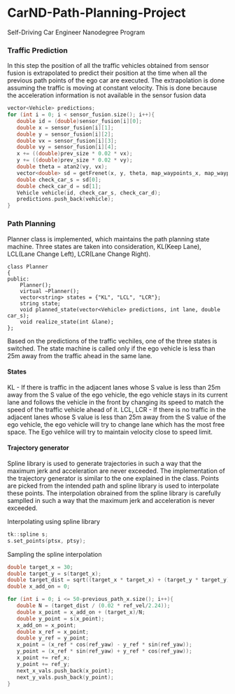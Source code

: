 # CarND-Path-Planning-Project
Self-Driving Car Engineer Nanodegree Program

### Traffic Prediction
In this step the position of all the traffic vehicles obtained from sensor fusion is extrapolated to predict their position at the time when all the previous path points of the ego car are executed. The extrapolation is done assuming the traffic is moving at constant velocity. This is done because the acceleration information is not available in the sensor fusion data


```C++
vector<Vehicle> predictions;
for (int i = 0; i < sensor_fusion.size(); i++){
   double id = (double)sensor_fusion[i][0];
   double x = sensor_fusion[i][1];
   double y = sensor_fusion[i][2];
   double vx = sensor_fusion[i][3];
   double vy = sensor_fusion[i][4];
   x += ((double)prev_size * 0.02 * vx);
   y += ((double)prev_size * 0.02 * vy);
   double theta = atan2(vy, vx);
   vector<double> sd = getFrenet(x, y, theta, map_waypoints_x, map_waypoints_y);
   double check_car_s = sd[0];
   double check_car_d = sd[1];
   Vehicle vehicle(id, check_car_s, check_car_d);
   predictions.push_back(vehicle);
}
```

### Path Planning
Planner class is implemented, which maintains the path planning state machine. Three states are taken into consideration, KL(Keep Lane), LCL(Lane Change Left), LCR(Lane Change Right).

```C+++
class Planner
{
public:
    Planner();
    virtual ~Planner();
    vector<string> states = {"KL", "LCL", "LCR"};
    string state;
    void planned_state(vector<Vehicle> predictions, int lane, double car_s);
    void realize_state(int &lane);
};
```
Based on the predictions of the traffic vechiles, one of the three states is switched. The state machine is called only if the ego vehicle is less than 25m away from the traffic ahead in the same lane.

#### States

KL - If there is traffic in the adjacent lanes whose S value is less than 25m away from the S value of the ego vehicle, the ego vehicle stays in its current lane and follows the vehicle in the front by changing its speed to match the speed of the traffic vehicle ahead of it.
LCL, LCR - If there is no traffic in the adjacent lanes whose S value is less than 25m away from the S value of the ego vehicle, the ego vehicle will try to change lane which has the most free space. The Ego vehilce will try to maintain velocity close to speed limit.

#### Trajectory generator
Spline library is used to generate trajectories in such a way that the maximum jerk and acceleration are never exceeded. The implementation of the trajectory generator is similar to the one explained in the class. Points are picked from the intended path and spline library is used to interpolate these points. The interpolation obrained from the spline library is carefully samplled in such a way that the maximum jerk and acceleration is never exceeded.

Interpolating using spline library
```C++
tk::spline s;
s.set_points(ptsx, ptsy);
```
Sampling the spline interpolation
```C++
double target_x = 30;
double target_y = s(target_x);
double target_dist = sqrt((target_x * target_x) + (target_y * target_y));
double x_add_on = 0;

for (int i = 0; i <= 50-previous_path_x.size(); i++){
   double N = (target_dist / (0.02 * ref_vel/2.24));
   double x_point = x_add_on + (target_x)/N;
   double y_point = s(x_point);
   x_add_on = x_point;
   double x_ref = x_point;
   double y_ref = y_point;
   x_point = (x_ref * cos(ref_yaw) - y_ref * sin(ref_yaw));
   y_point = (x_ref * sin(ref_yaw) + y_ref * cos(ref_yaw));
   x_point += ref_x;
   y_point += ref_y;
   next_x_vals.push_back(x_point);
   next_y_vals.push_back(y_point);
}
```


